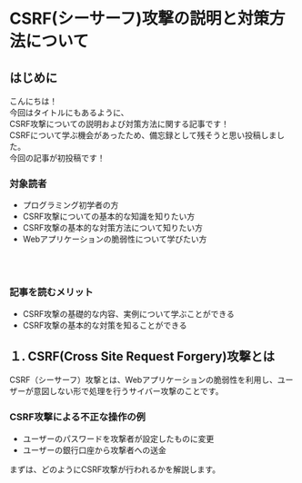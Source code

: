 # CSRF(シーサーフ)攻撃の説明と対策方法について
## はじめに

こんにちは！
<br>今回はタイトルにもあるように、<br>CSRF攻撃についての説明および対策方法に関する記事です！
<br>CSRFについて学ぶ機会があったため、備忘録として残そうと思い投稿しました。
<br>今回の記事が初投稿です！

### 対象読者
- プログラミング初学者の方
- CSRF攻撃についての基本的な知識を知りたい方
- CSRF攻撃の基本的な対策方法について知りたい方
- Webアプリケーションの脆弱性について学びたい方
<br>
<br>

### 記事を読むメリット
- CSRF攻撃の基礎的な内容、実例について学ぶことができる
- CSRF攻撃の基本的な対策を知ることができる

## １. CSRF(Cross Site Request Forgery)攻撃とは
CSRF（シーサーフ）攻撃とは、Webアプリケーションの脆弱性を利用し、ユーザーが意図しない形で処理を行うサイバー攻撃のことです。
### CSRF攻撃による不正な操作の例
- ユーザーのパスワードを攻撃者が設定したものに変更
- ユーザーの銀行口座から攻撃者への送金

まずは、どのようにCSRF攻撃が行われるかを解説します。